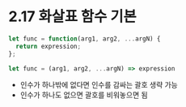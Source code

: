# 2.17 화살표 함수 기본

```javascript
let func = function(arg1, arg2, ...argN) {
  return expression;
};
```

```javascript
let func = (arg1, arg2, ...argN) => expression
```

- 인수가 하나밖에 없다면 인수를 감싸는 괄호 생략 가능
- 인수가 하나도 없으면 괄호를 비워놓으면 됨

